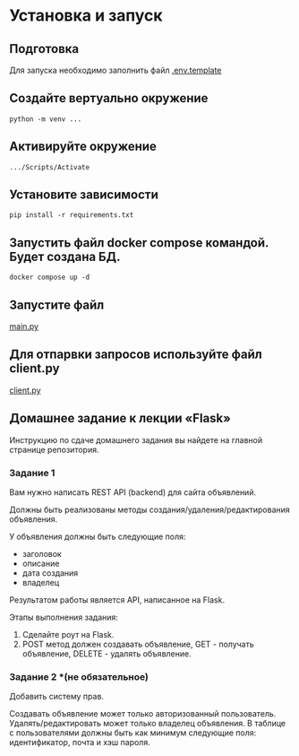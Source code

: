 # Установка и запуск
## Подготовка
Для запуска необходимо заполнить файл [.env.template](./app/env.template)
## Создайте вертуально окружение
```
python -m venv ...
```
## Активируйте окружение
```
.../Scripts/Activate
```
## Установите зависимости
```
pip install -r requirements.txt
```
## Запустить файл docker compose командой. Будет создана БД.
```
docker compose up -d
```
## Запустите файл 
[main.py](./app/main.py)
## Для отпарвки запросов используйте файл client.py
[client.py](./app/client.py)



## Домашнее задание к лекции «Flask»

Инструкцию по сдаче домашнего задания вы найдете на главной странице репозитория. 

### Задание 1

Вам нужно написать REST API (backend) для сайта объявлений.

Должны быть реализованы методы создания/удаления/редактирования объявления.    

У объявления должны быть следующие поля: 
- заголовок
- описание
- дата создания
- владелец

Результатом работы является API, написанное на Flask.

Этапы выполнения задания:

1. Сделайте роут на Flask.
2. POST метод должен создавать объявление, GET - получать объявление, DELETE - удалять объявление.

### Задание 2 *(не обязательное)

Добавить систему прав.

Создавать объявление может только авторизованный пользователь.
Удалять/редактировать может только владелец объявления.
В таблице с пользователями должны быть как минимум следующие поля: идентификатор, почта и хэш пароля.

